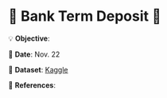 # 🏦 Bank Term Deposit 🏦 

💡
**Objective**:

📅
**Date**: Nov. 22 

🔢
**Dataset**: [Kaggle](https://www.kaggle.com/c/machine-learning-with-r/data)

📜
**References**:
